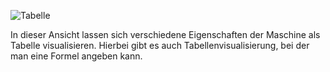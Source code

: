 ![Tabelle](../screenshots/Formula%20Table.png)

In dieser Ansicht lassen sich verschiedene Eigenschaften der Maschine als Tabelle visualisieren.
Hierbei gibt es auch Tabellenvisualisierung, bei der man eine Formel angeben kann.
